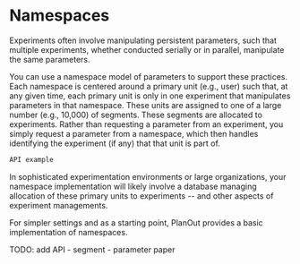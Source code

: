 # Namespaces

Experiments often involve manipulating persistent parameters,
such that multiple experiments, whether conducted serially or in parallel,
manipulate the same parameters.

You can use a namespace model of parameters to support these practices.
Each namespace is centered around a primary unit (e.g., user) such that, at any given time,
each primary unit is only in one experiment that manipulates parameters in that namespace.
These units are assigned to one of a large number (e.g., 10,000) of segments.
These segments are allocated to experiments.
Rather than requesting a parameter from an experiment, you simply request a parameter from a namespace, which then handles identifying the experiment (if any) that that unit is part of.

``` python
API example
```

In sophisticated experimentation environments or large organizations, your namespace implementation will likely involve a database managing allocation of these primary units to experiments -- and other aspects of experiment managements.

For simpler settings and as a starting point, PlanOut provides a basic implementation of namespaces.


TODO: add API - segment - parameter paper
